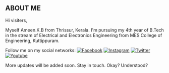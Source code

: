 ## ABOUT ME
Hi visiters,

Myself Ameen.K.B from Thrissur, Kerala. I'm pursuing my 4th year of B.Tech in the stream of Electrical and Electronics Engineering from MES College of Engineering, Kuttippuram.

Follow me on my social networks:
[![Facebook](https://cdn1.iconfinder.com/data/icons/lumin-social-media-icons/512/Facebook-64.png)](https://facebook.com/ameintruztmi)
[![Instagram](https://cdn1.iconfinder.com/data/icons/lumin-social-media-icons/512/Instagram-64.png)](https://www.instagram.com/ameintruztmi)
[![Twitter](https://cdn1.iconfinder.com/data/icons/lumin-social-media-icons/512/Twitter-64.png)](https://twitter.com/AmeinTruztme)
[![Youtube](https://cdn1.iconfinder.com/data/icons/lumin-social-media-icons/512/youtube-64.png)](https://www.youtube.com/channel/UCh27FNyx4hxOgZCwAtZgn8g?view_as=subscriber)

More updates will be added soon. Stay in touch.
Okay?
Understood?
